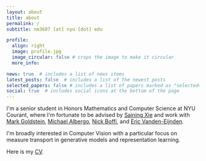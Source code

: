 ```yaml
---
layout: about
title: about
permalink: /
subtitle: nm3607 [at] nyu [dot] edu

profile:
  align: right
  image: profile.jpg
  image_circular: false # crops the image to make it circular
  more_info: 

news: true  # includes a list of news items
latest_posts: false  # includes a list of the newest posts
selected_papers: false # includes a list of papers marked as "selected={true}"
social: true  # includes social icons at the bottom of the page
---
```


I'm a senior student in Honors Mathematics and Computer Science at NYU Courant, where I'm fortunate to be advised by [Saining Xie](https://www.sainingxie.com/) and work with [Mark Goldstein](https://marikgoldstein.github.io/), [Michael Albergo](http://malbergo.me/), [Nick Boffi](https://nmboffi.github.io/), and [Eric Vanden-Eijnden](https://wp.nyu.edu/courantinstituteofmathematicalsciences-eve2/).

I'm broadly interested in Computer Vision with a particular focus on measure transport in generative models and representation learning. 

Here is my [CV](assets/pdf/Tech_Resume.pdf).

<!-- Write your biography here. Tell the world about yourself. Link to your favorite [subreddit](http://reddit.com). You can put a picture in, too. The code is already in, just name your picture `prof_pic.jpg` and put it in the `img/` folder.

Put your address / P.O. box / other info right below your picture. You can also disable any of these elements by editing `profile` property of the YAML header of your `_pages/about.md`. Edit `_bibliography/papers.bib` and Jekyll will render your [publications page](/al-folio/publications/) automatically.

Link to your social media connections, too. This theme is set up to use [Font Awesome icons](https://fontawesome.com/) and [Academicons](https://jpswalsh.github.io/academicons/), like the ones below. Add your Facebook, Twitter, LinkedIn, Google Scholar, or just disable all of them. -->